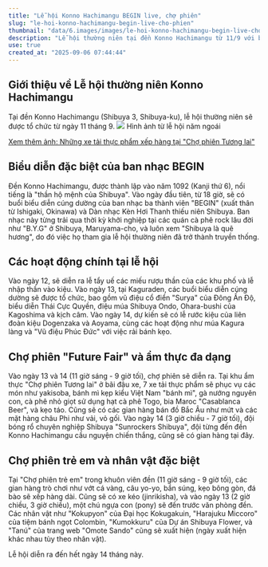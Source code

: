 ```yaml
---
title: "Lễ hội Konno Hachimangu BEGIN live, chợ phiên"
slug: "le-hoi-konno-hachimangu-begin-live-cho-phien"
thumbnail: "data/6.images/images/le-hoi-konno-hachimangu-begin-live-cho-phien.webp"
description: "Lễ hội thường niên tại đền Konno Hachimangu từ 11/9 với buổi biểu diễn của ban nhạc BEGIN, chợ phiên Future Fair có bánh mì Việt Nam, cùng nhiều hoạt động văn hóa và giải trí."
use: true
created_at: "2025-09-06 07:44:44"
---
```


## Giới thiệu về Lễ hội thường niên Konno Hachimangu

Tại đền Konno Hachimangu (Shibuya 3, Shibuya-ku), lễ hội thường niên sẽ được tổ chức từ ngày 11 tháng 9.
![](/images/20250905-00000026-minkei-000-1-view.webp)
Hình ảnh từ lễ hội năm ngoái

[Xem thêm ảnh: Những xe tải thực phẩm xếp hàng tại "Chợ phiên Tương lai"](https://www.shibukei.com/photoflash/21111/)

## Biểu diễn đặc biệt của ban nhạc BEGIN

Đền Konno Hachimangu, được thành lập vào năm 1092 (Kanji thứ 6), nổi tiếng là "thần hộ mệnh của Shibuya". Vào ngày đầu tiên, từ 18 giờ, sẽ có buổi biểu diễn cúng dường của ban nhạc ba thành viên "BEGIN" (xuất thân từ Ishigaki, Okinawa) và Dàn nhạc Kèn Hơi Thanh thiếu niên Shibuya. Ban nhạc này từng trải qua thời kỳ khởi nghiệp tại các quán cà phê rock lâu đời như "B.Y.G" ở Shibuya, Maruyama-cho, và luôn xem "Shibuya là quê hương", do đó việc họ tham gia lễ hội thường niên đã trở thành truyền thống.

## Các hoạt động chính tại lễ hội

Vào ngày 12, sẽ diễn ra lễ tẩy uế các miếu rượu thần của các khu phố và lễ nhập thần vào kiệu.
Vào ngày 13, tại Kaguraden, các buổi biểu diễn cúng dường sẽ được tổ chức, bao gồm vũ điệu cổ điển "Surya" của Đông Ấn Độ, biểu diễn Thái Cực Quyền, điệu múa Shibuya Ondo, Ohara-bushi của Kagoshima và kịch câm.
Vào ngày 14, dự kiến sẽ có lễ rước kiệu của liên đoàn kiệu Dogenzaka và Aoyama, cùng các hoạt động như múa Kagura làng và "Vũ điệu Phúc Đức" với việc rải bánh kẹo.

## Chợ phiên "Future Fair" và ẩm thực đa dạng

Vào ngày 13 và 14 (11 giờ sáng - 9 giờ tối), chợ phiên sẽ diễn ra. Tại khu ẩm thực "Chợ phiên Tương lai" ở bãi đậu xe, 7 xe tải thực phẩm sẽ phục vụ các món như yakisoba, bánh mì kẹp kiểu Việt Nam "bánh mì", gà nướng nguyên con, cà phê nhỏ giọt sử dụng hạt cà phê Togo, bia Maroc "Casablanca Beer", và kẹo táo.
Cũng sẽ có các gian hàng bán đồ Bắc Âu như mứt và các mặt hàng châu Phi như vải, vỏ gối.
Vào ngày 14 (3 giờ chiều - 7 giờ tối), đội bóng rổ chuyên nghiệp Shibuya "Sunrockers Shibuya", đội từng đến đền Konno Hachimangu cầu nguyện chiến thắng, cũng sẽ có gian hàng tại đây.

## Chợ phiên trẻ em và nhân vật đặc biệt

Tại "Chợ phiên trẻ em" trong khuôn viên đền (11 giờ sáng - 9 giờ tối), các gian hàng trò chơi như vớt cá vàng, câu yo-yo, bắn súng, kẹo bông gòn, đá bào sẽ xếp hàng dài.
Cũng sẽ có xe kéo (jinrikisha), và vào ngày 13 (2 giờ chiều, 3 giờ chiều), một chú ngựa con (pony) sẽ đến trước văn phòng đền.
Các nhân vật như "Kokupyon" của Đại học Kokugakuin, "Harajuku Miccoro" của tiệm bánh ngọt Colombin, "Kumokkuru" của Dự án Shibuya Flower, và "Tanú" của trang web "Omote Sando" cũng sẽ xuất hiện (ngày xuất hiện khác nhau tùy theo nhân vật).

Lễ hội diễn ra đến hết ngày 14 tháng này.